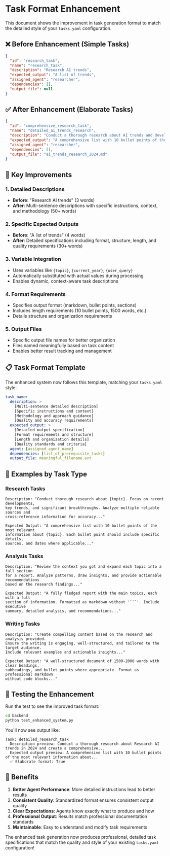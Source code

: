 # Task Format Enhancement

This document shows the improvement in task generation format to match the detailed style of your `tasks.yaml` configuration.

## ❌ **Before Enhancement (Simple Tasks)**

```json
{
  "id": "research_task",
  "name": "research_task", 
  "description": "Research AI trends",
  "expected_output": "A list of trends",
  "assigned_agent": "researcher",
  "dependencies": [],
  "output_file": null
}
```

## ✅ **After Enhancement (Elaborate Tasks)**

```json
{
  "id": "comprehensive_research_task",
  "name": "detailed_ai_trends_research",
  "description": "Conduct a thorough research about AI trends and developments in 2024. Make sure you find any interesting and relevant information given the current year is 2024. Focus on recent developments, key trends, and significant breakthroughs. Analyze multiple reliable sources and cross-reference information for accuracy. Pay special attention to emerging technologies, market adoption rates, and industry impact.",
  "expected_output": "A comprehensive list with 10 bullet points of the most relevant information about AI trends and developments in 2024. Each bullet point should include specific details, sources, and dates where applicable. Organize the information from most important to least important, highlighting breakthrough technologies and market implications.",
  "assigned_agent": "researcher", 
  "dependencies": [],
  "output_file": "ai_trends_research_2024.md"
}
```

## 🎯 **Key Improvements**

### **1. Detailed Descriptions**
- **Before**: "Research AI trends" (3 words)
- **After**: Multi-sentence descriptions with specific instructions, context, and methodology (50+ words)

### **2. Specific Expected Outputs** 
- **Before**: "A list of trends" (4 words)
- **After**: Detailed specifications including format, structure, length, and quality requirements (30+ words)

### **3. Variable Integration**
- Uses variables like `{topic}`, `{current_year}`, `{user_query}` 
- Automatically substituted with actual values during processing
- Enables dynamic, context-aware task descriptions

### **4. Format Requirements**
- Specifies output format (markdown, bullet points, sections)
- Includes length requirements (10 bullet points, 1500 words, etc.)
- Details structure and organization requirements

### **5. Output Files**
- Specific output file names for better organization
- Files named meaningfully based on task content
- Enables better result tracking and management

## 📋 **Task Format Template**

The enhanced system now follows this template, matching your `tasks.yaml` style:

```yaml
task_name:
  description: >
    [Multi-sentence detailed description]
    [Specific instructions and context]
    [Methodology and approach guidance]
    [Quality and accuracy requirements]
  expected_output: >
    [Detailed output specification]
    [Format requirements and structure]
    [Length and organization details]
    [Quality standards and criteria]
  agent: [assigned_agent_name]
  dependencies: [list_of_prerequisite_tasks]
  output_file: meaningful_filename.ext
```

## 🔄 **Examples by Task Type**

### **Research Tasks**
```
Description: "Conduct thorough research about {topic}. Focus on recent developments, 
key trends, and significant breakthroughs. Analyze multiple reliable sources and 
cross-reference information for accuracy..."

Expected Output: "A comprehensive list with 10 bullet points of the most relevant 
information about {topic}. Each bullet point should include specific details, 
sources, and dates where applicable..."
```

### **Analysis Tasks**  
```
Description: "Review the context you got and expand each topic into a full section 
for a report. Analyze patterns, draw insights, and provide actionable recommendations 
based on the research findings..."

Expected Output: "A fully fledged report with the main topics, each with a full 
section of information. Formatted as markdown without '```'. Include executive 
summary, detailed analysis, and recommendations..."
```

### **Writing Tasks**
```
Description: "Create compelling content based on the research and analysis provided. 
Ensure the writing is engaging, well-structured, and tailored to the target audience. 
Include relevant examples and actionable insights..."

Expected Output: "A well-structured document of 1500-2000 words with clear headings, 
subheadings, and bullet points where appropriate. Format as professional markdown 
without code blocks..."
```

## 🧪 **Testing the Enhancement**

Run the test to see the improved task format:

```bash
cd backend
python test_enhanced_system.py
```

You'll now see output like:
```
Task: detailed_research_task
  Description preview: Conduct a thorough research about Research AI trends in 2024 and create a comprehensive...
  Expected output preview: A comprehensive list with 10 bullet points of the most relevant information about...
  ✅ Elaborate format: True
```

## 🎯 **Benefits**

1. **Better Agent Performance**: More detailed instructions lead to better results
2. **Consistent Quality**: Standardized format ensures consistent output quality  
3. **Clear Expectations**: Agents know exactly what to produce and how
4. **Professional Output**: Results match professional documentation standards
5. **Maintainable**: Easy to understand and modify task requirements

The enhanced task generation now produces professional, detailed task specifications that match the quality and style of your existing `tasks.yaml` configuration! 